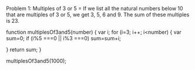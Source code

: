 Problem 1: Multiples of 3 or 5 = If we list all the natural numbers below 10 that are multiples of 3 or 5, we get 3, 5, 6 and 9.
The sum of these multiples is 23.

function multiplesOf3and5(number) {
var i;
for (i=3; i++; i<number) {
var sum=0;
if (i%5 ===0 || i%3 ===0)
sum=sum+i;

}
return sum;
}

multiplesOf3and5(1000);
